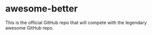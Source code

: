 # awesome-better
This is the official GitHub repo that will compete with the legendary awesome GitHub repo.
